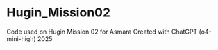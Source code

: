 # Hugin_Mission02
Code used on Hugin Mission 02 for Asmara
Created with ChatGPT (o4-mini-high) 2025
